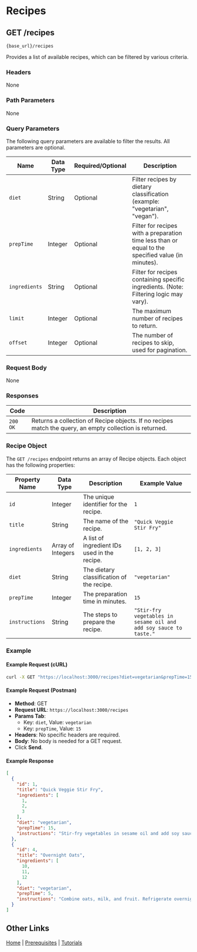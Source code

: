 # Recipes

## GET /recipes

`{base_url}/recipes`

Provides a list of available recipes, which can be filtered by various criteria.

### Headers

None

### Path Parameters

None

### Query Parameters

The following query parameters are available to filter the results. All parameters are optional.

| Name | Data Type | Required/Optional | Description |
| --- | --- | --- | --- |
| `diet` | String | Optional | Filter recipes by dietary classification (example: "vegetarian", "vegan"). |
| `prepTime`| Integer | Optional | Filter for recipes with a preparation time less than or equal to the specified value (in minutes). |
| `ingredients` | String | Optional | Filter for recipes containing specific ingredients. (Note: Filtering logic may vary). |
| `limit` | Integer | Optional | The maximum number of recipes to return. |
| `offset` | Integer | Optional | The number of recipes to skip, used for pagination. |

### Request Body

None

### Responses

| Code | Description |
| --- | --- |
| `200 OK` | Returns a collection of Recipe objects. If no recipes match the query, an empty collection is returned. |

### Recipe Object

The `GET /recipes` endpoint returns an array of Recipe objects. Each object has the following properties:

| Property Name | Data Type | Description | Example Value |
| --- | --- | --- | --- |
| `id` | Integer | The unique identifier for the recipe. | `1` |
| `title` | String | The name of the recipe. | `"Quick Veggie Stir Fry"` |
| `ingredients`| Array of Integers | A list of ingredient IDs used in the recipe. | `[1, 2, 3]` |
| `diet` | String | The dietary classification of the recipe. | `"vegetarian"` |
| `prepTime`| Integer | The preparation time in minutes. | `15` |
| `instructions`| String | The steps to prepare the recipe. | `"Stir-fry vegetables in sesame oil and add soy sauce to taste."` |

### Example

#### Example Request (cURL)

```sh
curl -X GET "https://localhost:3000/recipes?diet=vegetarian&prepTime=15"
```

#### Example Request (Postman)

* **Method**: GET
* **Request URL**: `https://localhost:3000/recipes`
* **Params Tab**:
    * Key: `diet`, Value: `vegetarian`
    * Key: `prepTime`, Value: `15`
* **Headers**: No specific headers are required.
* **Body**: No body is needed for a GET request.
* Click **Send**.

#### Example Response

```json
[
  {
    "id": 1,
    "title": "Quick Veggie Stir Fry",
    "ingredients": [
      1,
      2,
      3
    ],
    "diet": "vegetarian",
    "prepTime": 15,
    "instructions": "Stir-fry vegetables in sesame oil and add soy sauce to taste."
  },
  {
    "id": 4,
    "title": "Overnight Oats",
    "ingredients": [
      10,
      11,
      12
    ],
    "diet": "vegetarian",
    "prepTime": 5,
    "instructions": "Combine oats, milk, and fruit. Refrigerate overnight."
  }
]
```

## Other Links

[Home](../index.md) | [Prerequisites](../mmprefland.md) | [Tutorials](../mmtutorial.md)
